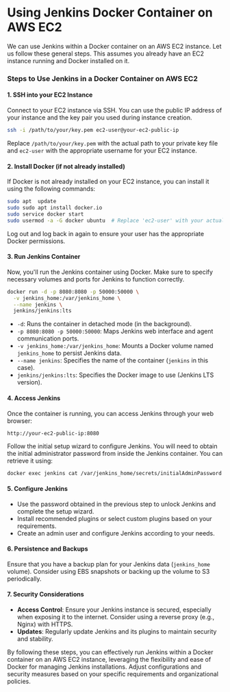 # Using Jenkins Docker Container on AWS EC2

We can use Jenkins within a Docker container on an AWS EC2 instance. Let us follow these general steps. This assumes you already have an EC2 instance running and Docker installed on it.

### Steps to Use Jenkins in a Docker Container on AWS EC2

#### 1. **SSH into your EC2 Instance**

Connect to your EC2 instance via SSH. You can use the public IP address of your instance and the key pair you used during instance creation.

```bash
ssh -i /path/to/your/key.pem ec2-user@your-ec2-public-ip
```

Replace `/path/to/your/key.pem` with the actual path to your private key file and `ec2-user` with the appropriate username for your EC2 instance.

#### 2. **Install Docker (if not already installed)**

If Docker is not already installed on your EC2 instance, you can install it using the following commands:

```bash
sudo apt  update 
sudo sudo apt install docker.io
sudo service docker start
sudo usermod -a -G docker ubuntu  # Replace 'ec2-user' with your actual user if needed
```

Log out and log back in again to ensure your user has the appropriate Docker permissions.

#### 3. **Run Jenkins Container**

Now, you'll run the Jenkins container using Docker. Make sure to specify necessary volumes and ports for Jenkins to function correctly.

```bash
docker run -d -p 8080:8080 -p 50000:50000 \
  -v jenkins_home:/var/jenkins_home \
  --name jenkins \
  jenkins/jenkins:lts
```

- `-d`: Runs the container in detached mode (in the background).
- `-p 8080:8080 -p 50000:50000`: Maps Jenkins web interface and agent communication ports.
- `-v jenkins_home:/var/jenkins_home`: Mounts a Docker volume named `jenkins_home` to persist Jenkins data.
- `--name jenkins`: Specifies the name of the container (`jenkins` in this case).
- `jenkins/jenkins:lts`: Specifies the Docker image to use (Jenkins LTS version).

#### 4. **Access Jenkins**

Once the container is running, you can access Jenkins through your web browser:

```plaintext
http://your-ec2-public-ip:8080
```

Follow the initial setup wizard to configure Jenkins. You will need to obtain the initial administrator password from inside the Jenkins container. You can retrieve it using:

```bash
docker exec jenkins cat /var/jenkins_home/secrets/initialAdminPassword
```

#### 5. **Configure Jenkins**

- Use the password obtained in the previous step to unlock Jenkins and complete the setup wizard.
- Install recommended plugins or select custom plugins based on your requirements.
- Create an admin user and configure Jenkins according to your needs.

#### 6. **Persistence and Backups**

Ensure that you have a backup plan for your Jenkins data (`jenkins_home` volume). Consider using EBS snapshots or backing up the volume to S3 periodically.

#### 7. **Security Considerations**

- **Access Control**: Ensure your Jenkins instance is secured, especially when exposing it to the internet. Consider using a reverse proxy (e.g., Nginx) with HTTPS.
- **Updates**: Regularly update Jenkins and its plugins to maintain security and stability.

By following these steps, you can effectively run Jenkins within a Docker container on an AWS EC2 instance, leveraging the flexibility and ease of Docker for managing Jenkins installations. Adjust configurations and security measures based on your specific requirements and organizational policies.